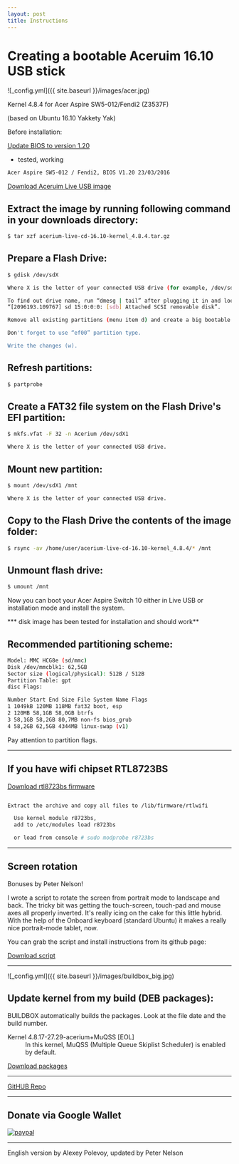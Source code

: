```yaml
---
layout: post
title: Instructions
---
```


# Creating a bootable Aceruim 16.10 USB stick


![_config.yml]({{ site.baseurl }}/images/acer.jpg)


Kernel 4.8.4 for Acer Aspire SW5-012/Fendi2 (Z3537F)

(based on Ubuntu 16.10 Yakkety Yak)


Before installation:

[Update BIOS to version 1.20](http://global-download.acer.com/GDFiles/BIOS/BIOS/BIOS_Acer_1.20_A_A.zip?acerid=635943075181893127&Step1=NOTEBOOK&Step2=ASPIRE%20SWITCH&Step3=SW5-012&OS=ALL&LC=ru&BC=ACER&SC=EMEA_23)
- tested, working

```bash
Acer Aspire SW5-012 / Fendi2, BIOS V1.20 23/03/2016
```


[Download Aceruim Live USB image](https://yadi.sk/d/1QyvS_ddymFgb)


## Extract the image by running following command in your downloads directory:
```bash
$ tar xzf acerium-live-cd-16.10-kernel_4.8.4.tar.gz
```

## Prepare a Flash Drive:
```bash
$ gdisk /dev/sdX

Where X is the letter of your connected USB drive (for example, /dev/sdb).

To find out drive name, run “dmesg | tail” after plugging it in and look for a string like:
“[2096193.109767] sd 15:0:0:0: [sdb] Attached SCSI removable disk”.

Remove all existing partitions (menu item d) and create a big bootable UEFI partition ~1.5G (“n” command).

Don't forget to use “ef00” partition type.

Write the changes (w).
```

## Refresh partitions:
```bash
$ partprobe
```

## Create a FAT32 file system on the Flash Drive's EFI partition:
```bash
$ mkfs.vfat -F 32 -n Acerium /dev/sdX1

Where X is the letter of your connected USB drive.
```

## Mount new partition:
```bash
$ mount /dev/sdX1 /mnt

Where X is the letter of your connected USB drive.
```

## Copy to the Flash Drive the contents of the image folder:
```bash
$ rsync -av /home/user/acerium-live-cd-16.10-kernel_4.8.4/* /mnt
```

## Unmount flash drive:
```bash
$ umount /mnt
```

Now you can boot your Acer Aspire Switch 10 either in Live USB or installation mode and install the system.

***  disk image has been tested for installation and should work**

## Recommended partitioning scheme:
```bash
Model: MMC HCG8e (sd/mmc)
Disk /dev/mmcblk1: 62,5GB
Sector size (logical/physical): 512B / 512B
Partition Table: gpt
disc Flags:

Number Start End Size File System Name Flags
1 1049kB 120MB 118MB fat32 boot, esp
2 120MB 58,1GB 58,0GB btrfs
3 58,1GB 58,2GB 80,7MB non-fs bios_grub
4 58,2GB 62,5GB 4344MB linux-swap (v1)
```
Pay attention to partition flags.

***

## If you have wifi chipset RTL8723BS

[Download rtl8723bs firmware](https://yadi.sk/d/XG1e_nEcyt6vJ)

```bash

Extract the archive and copy all files to /lib/firmware/rtlwifi

  Use kernel module r8723bs,
  add to /etc/modules load r8723bs

  or load from console # sudo modprobe r8723bs
```

***

## Screen rotation

Bonuses by Peter Nelson!

 I wrote a script to rotate the screen from portrait mode to landscape and back.
The tricky bit was getting the touch-screen, touch-pad and mouse axes all properly inverted.
It's really icing on the cake for this little hybrid.
With the help of the Onboard keyboard (standard Ubuntu) it makes a really nice portrait-mode tablet, now.

You can grab the script and install instructions from its github page:

[Download script](https://github.com/pbnelson/rotswap/)


***


![_config.yml]({{ site.baseurl }}/images/buildbox_big.jpg)


## Update kernel from my build (DEB packages):

BUILDBOX automatically builds the packages. Look at the file date and the build number.



<dl>
    <dt>Kernel 4.8.17-27.29-acerium+MuQSS [EOL]</dt>
  <dd>In this kernel, MuQSS (Multiple Queue Skiplist Scheduler) is enabled by default.</dd>

</dl>

[Download packages](https://drive.google.com/drive/folders/0B5ngHZIeNdyTOEktYm1naDMtX28?usp=sharing)


***


[GitHUB Repo](https://github.com/AndyLavr/Aspire-SW5-012_Kernel_4.8)


***


## Donate via Google Wallet

[![paypal](https://www.paypalobjects.com/en_US/i/btn/btn_donateCC_LG.gif)](https://wallet.google.com/manage/#sendMoney:bamston@gmail.com)


***


English version by Alexey Polevoy, updated by Peter Nelson

